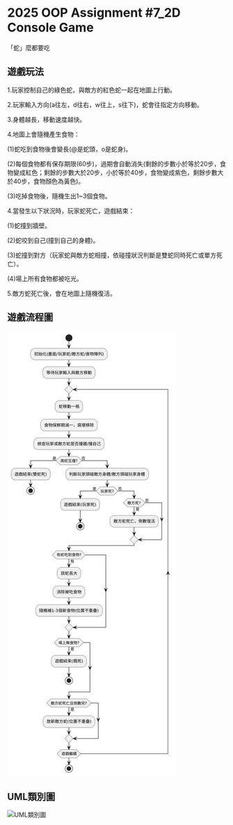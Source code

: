 # 2025 OOP Assignment #7_2D Console Game
「蛇」麼都要吃

## 遊戲玩法
1.玩家控制自己的綠色蛇，與敵方的紅色蛇一起在地圖上行動。

2.玩家輸入方向(a往左，d往右，w往上，s往下)，蛇會往指定方向移動。

3.身體越長，移動速度越快。

4.地圖上會隨機產生食物：  

(1)蛇吃到食物後會變長(@是蛇頭，o是蛇身)。

(2)每個食物都有保存期限(60步)，過期會自動消失(剩餘的步數小於等於20步，食物變成紅色；剩餘的步數大於20步，小於等於40步，食物變成紫色，剩餘步數大於40步，食物顏色為黃色)。

(3)吃掉食物後，隨機生出1~3個食物。

4.當發生以下狀況時，玩家蛇死亡，遊戲結束：

(1)蛇撞到牆壁。

(2)蛇咬到自己(撞到自己的身體)。

(3)蛇撞到對方（玩家蛇與敵方蛇相撞，依碰撞狀況判斷是雙蛇同時死亡或單方死亡）。

(4)場上所有食物都被吃光。

5.敵方蛇死亡後，會在地圖上隨機復活。

## 遊戲流程圖
![遊戲流程圖](遊戲流程圖.png)

## UML類別圖
![UML類別圖](UML圖.png)
